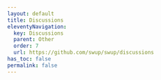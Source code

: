 ```yaml
---
layout: default
title: Discussions
eleventyNavigation:
  key: Discussions
  parent: Other
  order: 7
  url: https://github.com/swup/swup/discussions
has_toc: false
permalink: false
---
```

